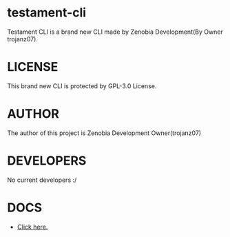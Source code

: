 # testament-cli

Testament CLI is a brand new CLI made by Zenobia Development(By Owner trojanz07).

# LICENSE

This brand new CLI is protected by GPL-3.0 License.

# AUTHOR

The author of this project is Zenobia Development Owner(trojanz07)

# DEVELOPERS

No current developers :/

# DOCS

  - <a href="https://github.com/ZenobiaDevelopment/testament-cli/blob/main/docs/README.md">Click here.</a>
